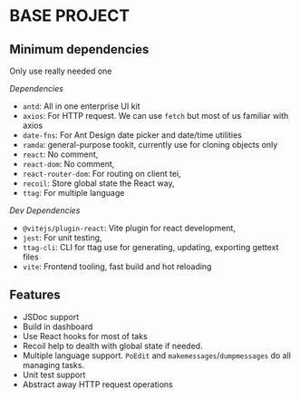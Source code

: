 # BASE PROJECT

## Minimum dependencies
Only use really needed one

*Dependencies*

- `antd`: All in one enterprise UI kit
- `axios`: For HTTP request. We can use `fetch` but most of us familiar with axios
- `date-fns`: For Ant Design date picker and date/time utilities
- `ramda`: general-purpose tookit, currently use for cloning objects only
- `react`: No comment,
- `react-dom`: No comment,
- `react-router-dom`: For routing on client tei,
- `recoil`: Store global state the React way,
- `ttag`: For multiple language

*Dev Dependencies*
- `@vitejs/plugin-react`: Vite plugin for react development,
- `jest`: For unit testing,
- `ttag-cli`: CLI for ttag use for generating, updating, exporting gettext files
- `vite`: Frontend tooling, fast build and hot reloading

## Features

- JSDoc support
- Build in dashboard
- Use React hooks for most of taks
- Recoil help to dealth with global state if needed.
- Multiple language support. `PoEdit` and `makemessages`/`dumpmessages` do all managing tasks.
- Unit test support
- Abstract away HTTP request operations
